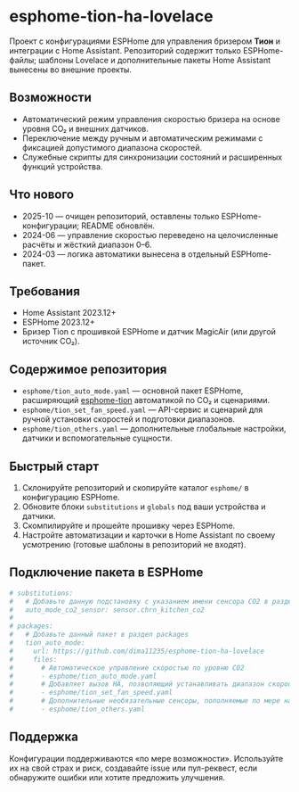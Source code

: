 # esphome-tion-ha-lovelace

Проект с конфигурациями ESPHome для управления бризером **Тион** и интеграции с Home Assistant. Репозиторий содержит только ESPHome-файлы; шаблоны Lovelace и дополнительные пакеты Home Assistant вынесены во внешние проекты.

## Возможности

- Автоматический режим управления скоростью бризера на основе уровня CO₂ и внешних датчиков.
- Переключение между ручным и автоматическим режимами с фиксацией допустимого диапазона скоростей.
- Служебные скрипты для синхронизации состояний и расширенных функций устройства.

## Что нового

- 2025-10 — очищен репозиторий, оставлены только ESPHome-конфигурации; README обновлён.
- 2024-06 — управление скоростью переведено на целочисленные расчёты и жёсткий диапазон 0–6.
- 2024-03 — логика автоматики вынесена в отдельный ESPHome-пакет.

## Требования

- Home Assistant 2023.12+
- ESPHome 2023.12+
- Бризер Tion с прошивкой ESPHome и датчик MagicAir (или другой источник CO₂).

## Содержимое репозитория

- `esphome/tion_auto_mode.yaml` — основной пакет ESPHome, расширяющий [esphome-tion](https://github.com/dentra/esphome-tion) автоматикой по CO₂ и сценариями.
- `esphome/tion_set_fan_speed.yaml` — API-сервис и сценарий для ручной установки скоростей и подготовки диапазонов.
- `esphome/tion_others.yaml` — дополнительные глобальные настройки, датчики и вспомогательные сущности.

## Быстрый старт

1. Склонируйте репозиторий и скопируйте каталог `esphome/` в конфигурацию ESPHome.
2. Обновите блоки `substitutions` и `globals` под ваши устройства и датчики.
3. Скомпилируйте и прошейте прошивку через ESPHome.
4. Настройте автоматизации и карточки в Home Assistant по своему усмотрению (готовые шаблоны в репозиторий не входят).

## Подключение пакета в ESPHome

```yaml
# substitutions:
#   # Добавьте данную подстановку с указанием имени сенсора CO2 в раздел substitutions
#   auto_mode_co2_sensor: sensor.chrn_kitchen_co2
#
# packages:
#   # Добавьте данный пакет в раздел packages
#   tion_auto_mode:
#     url: https://github.com/dima11235/esphome-tion-ha-lovelace
#     files:
#       # Автоматическое управление скоростью по уровню CO2
#       - esphome/tion_auto_mode.yaml
#       # Добавляет вызов HA, позволяющий устанавливать диапазон скоростей из интерфейса
#       - esphome/tion_set_fan_speed.yaml
#       # Дополнительные необязательные сенсоры, пополняемые по мере надобности
#       - esphome/tion_others.yaml
```

## Поддержка

Конфигурации поддерживаются «по мере возможности». Используйте их на свой страх и риск, создавайте issue или пул-реквест, если обнаружите ошибки или хотите предложить улучшения.
